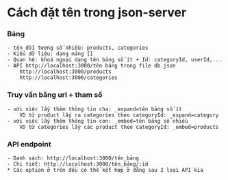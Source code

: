 # Cách đặt tên trong json-server

### Bảng
    - tên đối tượng số nhiều: products, categories
    - Kiểu dữ liệu: dạng mảng []
    - Quan hệ: khoá ngoại dạng tên bảng số ít + Id: categoryId, userId,...
    - API http://localhost:3000/tên bảng trong file db.json
        http://localhost:3000/products
        http://localhost:3000/categories

### Truy vấn bằng url + tham số
    - với việc lấy thêm thông tin cha: _expand=tên bảng số ít
        VD từ product lấy ra categories theo categoryId: _expand=category
    - với việc lấy thêm thông tin con: _embed=tên bảng số nhiều
        VD từ categories lấy các product theo categoryId: _embed=products

### API endpoint
    - Danh sách: http://localhost:3000/tên_bảng
    - Chi tiết: http://localhost:3000/tên_bảng/:id
    * Các option ở trên đều có thể kết hợp ở đằng sau 2 loại API kia
